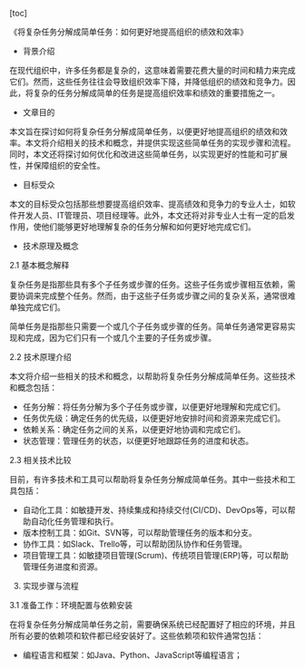 
[toc]                    
                
                
《将复杂任务分解成简单任务：如何更好地提高组织的绩效和效率》

- 背景介绍

在现代组织中，许多任务都是复杂的，这意味着需要花费大量的时间和精力来完成它们。然而，这些任务往往会导致组织效率下降，并降低组织的绩效和竞争力。因此，将复杂的任务分解成简单的任务是提高组织效率和绩效的重要措施之一。

- 文章目的

本文旨在探讨如何将复杂任务分解成简单任务，以便更好地提高组织的绩效和效率。本文将介绍相关的技术和概念，并提供实现这些简单任务的实现步骤和流程。同时，本文还将探讨如何优化和改进这些简单任务，以实现更好的性能和可扩展性，并保障组织的安全性。

- 目标受众

本文的目标受众包括那些想要提高组织效率、提高绩效和竞争力的专业人士，如软件开发人员、IT管理员、项目经理等。此外，本文还将对非专业人士有一定的启发作用，使他们能够更好地理解复杂的任务分解和如何更好地完成它们。

- 技术原理及概念

2.1 基本概念解释

复杂任务是指那些具有多个子任务或步骤的任务。这些子任务或步骤相互依赖，需要协调来完成整个任务。然而，由于这些子任务或步骤之间的复杂关系，通常很难单独完成它们。

简单任务是指那些只需要一个或几个子任务或步骤的任务。简单任务通常更容易实现和完成，因为它们只有一个或几个主要的子任务或步骤。

2.2 技术原理介绍

本文将介绍一些相关的技术和概念，以帮助将复杂任务分解成简单任务。这些技术和概念包括：

- 任务分解：将任务分解为多个子任务或步骤，以便更好地理解和完成它们。
- 任务优先级：确定任务的优先级，以便更好地安排时间和资源来完成它们。
- 依赖关系：确定任务之间的关系，以便更好地协调和完成它们。
- 状态管理：管理任务的状态，以便更好地跟踪任务的进度和状态。

2.3 相关技术比较

目前，有许多技术和工具可以帮助将复杂任务分解成简单任务。其中一些技术和工具包括：

- 自动化工具：如敏捷开发、持续集成和持续交付(CI/CD)、DevOps等，可以帮助自动化任务管理和执行。
- 版本控制工具：如Git、SVN等，可以帮助管理任务的版本和分支。
- 协作工具：如Slack、Trello等，可以帮助团队协作和任务管理。
- 项目管理工具：如敏捷项目管理(Scrum)、传统项目管理(ERP)等，可以帮助管理任务进度和资源。

3. 实现步骤与流程

3.1 准备工作：环境配置与依赖安装

在将复杂任务分解成简单任务之前，需要确保系统已经配置好了相应的环境，并且所有必要的依赖项和软件都已经安装好了。这些依赖项和软件通常包括：

- 编程语言和框架：如Java、Python、JavaScript等编程语言；

